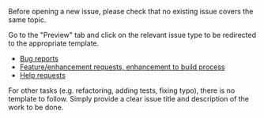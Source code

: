 Before opening a new issue, please check that no existing issue covers the same topic.

Go to the "Preview" tab and click on the relevant issue type to be redirected to the appropriate template.

- [Bug reports](?template=bug-report.md)
- [Feature/enhancement requests, enhancement to build process](?template=feature-request.md)
- [Help requests](?template=help-request.md)

For other tasks (e.g. refactoring, adding tests, fixing typo), there is no template to follow. Simply provide a clear issue title and description of the work to be done.
